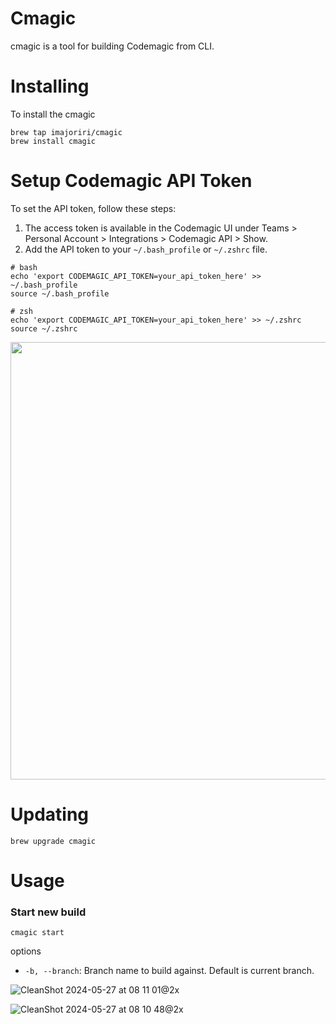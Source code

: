 # Cmagic

cmagic is a tool for building Codemagic from CLI.

# Installing

To install the cmagic

```
brew tap imajoriri/cmagic
brew install cmagic
```

# Setup Codemagic API Token

To set the API token, follow these steps:

1. The access token is available in the Codemagic UI under Teams > Personal Account > Integrations > Codemagic API > Show.
2. Add the API token to your `~/.bash_profile` or `~/.zshrc` file.

```
# bash
echo 'export CODEMAGIC_API_TOKEN=your_api_token_here' >> ~/.bash_profile
source ~/.bash_profile

# zsh
echo 'export CODEMAGIC_API_TOKEN=your_api_token_here' >> ~/.zshrc
source ~/.zshrc
```

<img src="https://github.com/imajoriri/codemagic-builder/assets/30540418/14d98ed9-c977-4d6c-99fd-ce80fb797e03" width="700">

# Updating

```
brew upgrade cmagic
```

# Usage

### Start new build

```
cmagic start
```

options

- `-b, --branch`: Branch name to build against. Default is current branch.

![CleanShot 2024-05-27 at 08 11 01@2x](https://github.com/imajoriri/codemagic-builder/assets/30540418/917477ef-b598-40ae-b027-eefcf3f01db8)

![CleanShot 2024-05-27 at 08 10 48@2x](https://github.com/imajoriri/codemagic-builder/assets/30540418/4d83a99c-b5af-4d79-8a86-214d4636f7ee)
